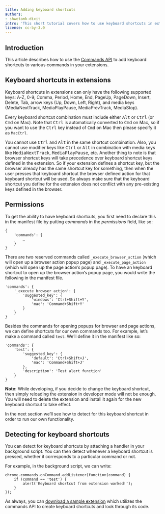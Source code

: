 ```yaml
---
title: Adding keyboard shortcuts
authors:
- shwetank-dixit
intro: 'This short tutorial covers how to use keyboard shortcuts in extensions.'
license: cc-by-3.0
---
```


## Introduction

This article describes how to use the [Commands API](https://developer.chrome.com/extensions/commands) to add keyboard shortcuts to various commands in your extensions.

## Keyboard shortcuts in extensions

Keyboard shortcuts in extensions can only have the following supported keys: A-Z, 0-9, Comma, Period, Home, End, PageUp, PageDown, Insert, Delete, Tab, arrow keys (Up, Down, Left, Right), and media keys (MediaNextTrack, MediaPlayPause, MediaPrevTrack, MediaStop).

Every keyboard shortcut combination must include either <kbd>Alt</kbd> or <kbd>Ctrl</kbd> (or <kbd>Cmd</kbd> on Mac). Note that <kbd>Ctrl</kbd> is automatically converted to <kbd>Cmd</kbd> on Mac, so if you want to use the <kbd>Ctrl</kbd> key instead of <kbd>Cmd</kbd> on Mac then please specify it as `MacCtrl`.

You cannot use <kbd>Ctrl</kbd> and <kbd>Alt</kbd> in the same shortcut combination. Also, you cannot use modifier keys like <kbd>Ctrl</kbd> or <kbd>Alt</kbd> in combination with media keys like <kbd>MediaNextTrack</kbd>, <kbd>MediaPlayPause</kbd>, etc. Another thing to note is that browser shortcut keys will take precedence over keyboard shortcut keys defined in the extension. So if your extension defines a shortcut key, but the browser already has the same shortcut key for something, then when the user presses that keyboard shortcut the browser defined action for that keyboard shortcut will be used. So always make sure that the keyboard shortcut you define for the extension does not conflict with any pre-existing keys defined in the browser.

## Permissions

To get the ability to have keyboard shortcuts, you first need to declare this in the manifest file by putting *commands* in the *permissions* field, like so:

	{
		'commands': {
			…
		}
	}

There are two reserved commands called `_execute_browser_action` (which will open up a browser action popup page) and `_execute_page_action` (which will open up the page action’s popup page). To have an keyboard shortcut to open up the browser action’s popup page, you would write the following in the manifest file.

	'commands': {
		'_execute_browser_action': {
			'suggested_key': {
				'windows': 'Ctrl+Shift+Y',
				'mac': 'Command+Shift+Y'
			}
		}
	}

Besides the commands for opening popups for browser and page actions, we can define shortcuts for our own commands too. For example, let’s make a command called `test`. We’ll define it in the manifest like so:

	'commands': {
		'test': {
			'suggested_key': {
				'default': 'Ctrl+Shift+J',
				'mac': 'Command+Shift+J'
			},
			'description': 'Test alert function'
		}
	}

**Note:** While developing, if you decide to change the keyboard shortcut, then simply reloading the extension in developer mode will not be enough. You will need to delete the extension and install it again for the new keyboard shortcut to take effect.

In the next section we’ll see how to detect for this keyboard shortcut in order to run our own functionality.

## Detecting for keyboard shortcuts

You can detect for keyboard shortcuts by attaching a handler in your background script.  You can then detect whenever a keyboard shortcut is pressed, whether it corresponds to a particular command or not.

For example, in the background script, we can write:

	chrome.commands.onCommand.addListener(function(command) {
		if (command == 'test') {
			alert('Keyboard shortcut from extension worked!');
		}
	});

As always, you can [download a sample extension](/extensions/extension-samples/commands-1.crx) which utilizes the commands API to create keyboard shortcuts and look through its code.
